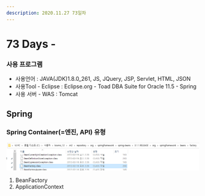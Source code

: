 ```yaml
---
description: 2020.11.27 73일차
---
```


# 73 Days -

### 사용 프로그램

* 사용언어 : JAVA\(JDK\)1.8.0\_261, JS, JQuery, JSP, Servlet, HTML, JSON
* 사용Tool  - Eclipse : Eclipse.org - Toad DBA Suite for Oracle 11.5 - Spring
* 사용 서버 - WAS : Tomcat

## Spring

### Spring Container\(=엔진, API\) 유형

![Spring Maven&#xC548;&#xC5D0;&#xC11C; &#xAD00;&#xB9AC;](../../.gitbook/assets/.png%20%2837%29.png)

1. BeanFactory
2. ApplicationContext

